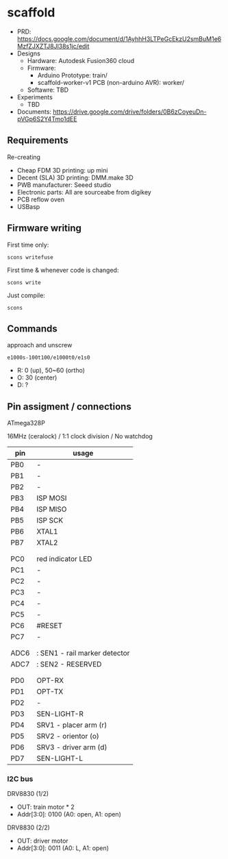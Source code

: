 # scaffold

* PRD: https://docs.google.com/document/d/1AyhhH3LTPeGcEkzU2smBuM1e6MzfZJXZTJ8Jl38s1jc/edit
* Designs
  * Hardware: Autodesk Fusion360 cloud
  * Firmware:
    * Arduino Prototype: train/
    * scaffold-worker-v1 PCB (non-arduino AVR): worker/
  * Softawre: TBD
* Experiments
  * TBD
* Documents: https://drive.google.com/drive/folders/0B6zCoyeuDn-pVGp6S2Y4Tmo1dEE

## Requirements

Re-creating

* Cheap FDM 3D printing: up mini
* Decent (SLA) 3D printing: DMM.make 3D
* PWB manufacturer: Seeed studio
* Electronic parts: All are sourceabe from digikey
* PCB reflow oven
* USBasp

## Firmware writing

First time only:
```
scons writefuse
```

First time & whenever code is changed:
```
scons write
```

Just compile:
```
scons
```


## Commands

approach and unscrew
```
e1000s-100t100/e1000t0/e1s0
```

* R: 0 (up), 50~60 (ortho)
* O: 30 (center)
* D: ?

## Pin assigment / connections
ATmega328P

16MHz (ceralock) / 1:1 clock division / No watchdog

|pin|usage|
|---|---|
|PB0| - |
|PB1| - |
|PB2| - |
|PB3| ISP MOSI  |
|PB4| ISP MISO  |
|PB5| ISP SCK  |
|PB6| XTAL1  |
|PB7| XTAL2  |
|   |  |
|   |  |
|PC0| red indicator LED  |
|PC1| -  |
|PC2| -  |
|PC3| -  |
|PC4| -  |
|PC5| -  |
|PC6| #RESET  |
|PC7| -  |
|   |  |
|   |  |
|ADC6|: SEN1 - rail marker detector  |
|ADC7|: SEN2 - RESERVED  |
|   |  |
|   |  |
|PD0| OPT-RX  |
|PD1| OPT-TX  |
|PD2| -  |
|PD3| SEN-LIGHT-R  |
|PD4| SRV1 - placer arm (r)  |
|PD5| SRV2 - orientor (o)  |
|PD6| SRV3 - driver arm (d)  |
|PD7| SEN-LIGHT-L  |

### I2C bus
DRV8830 (1/2)

* OUT: train motor * 2
* Addr[3:0]: 0100 (A0: open, A1: open)


DRV8830 (2/2)

* OUT: driver motor
* Addr[3:0]: 0011 (A0: L, A1: open)
